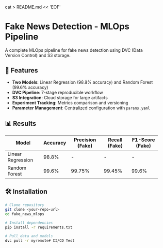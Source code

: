 cat > README.md << 'EOF'
# Fake News Detection - MLOps Pipeline

A complete MLOps pipeline for fake news detection using DVC (Data Version Control) and S3 storage.

## 🚀 Features

- **Two Models**: Linear Regression (98.8% accuracy) and Random Forest (99.6% accuracy)
- **DVC Pipeline**: 7-stage reproducible workflow
- **S3 Integration**: Cloud storage for large artifacts
- **Experiment Tracking**: Metrics comparison and versioning
- **Parameter Management**: Centralized configuration with `params.yaml`

## 📊 Results

| Model | Accuracy | Precision (Fake) | Recall (Fake) | F1-Score (Fake) |
|-------|----------|------------------|---------------|-----------------|
| Linear Regression | 98.8% | - | - | - |
| Random Forest | 99.6% | 99.75% | 99.45% | 99.6% |

## 🛠️ Installation

```bash
# Clone repository
git clone <your-repo-url>
cd fake_news_mlops

# Install dependencies
pip install -r requirements.txt

# Pull data and models
dvc pull -r myremote# CI/CD Test
 
